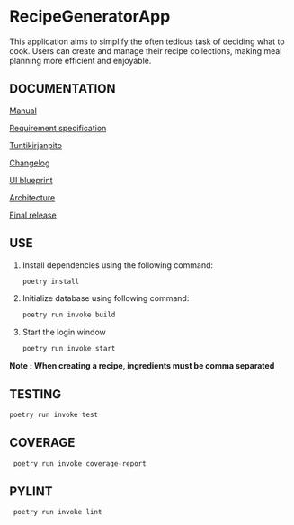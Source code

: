 # RecipeGeneratorApp
This application aims to simplify the often tedious task of deciding what to cook. Users can create and manage their recipe collections, making meal planning more efficient and enjoyable.

## DOCUMENTATION
[Manual](https://github.com/Germuu/ot-harjoitustyo/blob/master/recipe-app/documentation/manual.md)

[Requirement specification](https://github.com/Germuu/ot-harjoitustyo/blob/master/recipe-app/documentation/requirement_specification.md)

[Tuntikirjanpito](https://github.com/Germuu/ot-harjoitustyo/blob/master/recipe-app/documentation/tuntikirjanpito.md)

[Changelog](https://github.com/Germuu/ot-harjoitustyo/blob/master/recipe-app/documentation/changelog.md)

[UI blueprint](https://github.com/Germuu/ot-harjoitustyo/blob/master/recipe-app/documentation/Pictures/k%C3%A4ytt%C3%B6liittym%C3%A4%C3%B6.png)

[Architecture](https://github.com/Germuu/ot-harjoitustyo/blob/master/recipe-app/documentation/architecture.md)

[Final release](https://github.com/Germuu/ot-harjoitustyo/releases/tag/final_release)

## USE

1. Install dependencies using the following command:
   ```bash
   poetry install

2. Initialize database using following command:
   ```bash
   poetry run invoke build

3. Start the login window
   ```bash
   poetry run invoke start

**Note : When creating a recipe, ingredients must be comma separated**
   

## TESTING
   ```bash
   poetry run invoke test
   ```

## COVERAGE
  ```bash
   poetry run invoke coverage-report
  ```
## PYLINT
  ```bash
   poetry run invoke lint
  ```





 






